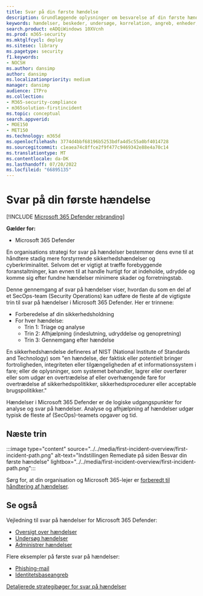 ```yaml
---
title: Svar på din første hændelse
description: Grundlæggende oplysninger om besvarelse af din første hændelse i Microsoft 365 Defender.
keywords: hændelser, beskeder, undersøge, korrelation, angreb, enheder, brugere, identitet, identitet, postkasse, mail, 365, microsoft, m365, svar på hændelser, cyberangreb, selvstudium, ramp up, ramp-up, onboard, hændelsessvar
search.product: eADQiWindows 10XVcnh
ms.prod: m365-security
ms.mktglfcycl: deploy
ms.sitesec: library
ms.pagetype: security
f1.keywords:
- NOCSH
ms.author: dansimp
author: dansimp
ms.localizationpriority: medium
manager: dansimp
audience: ITPro
ms.collection:
- M365-security-compliance
- m365solution-firstincident
ms.topic: conceptual
search.appverid:
- MOE150
- MET150
ms.technology: m365d
ms.openlocfilehash: 3774d4bbf68196b5253bdfa4d5c55a0bf4014728
ms.sourcegitcommit: c1eaea74c8ffce2f9f477c9469342e88e4a70c14
ms.translationtype: MT
ms.contentlocale: da-DK
ms.lasthandoff: 07/20/2022
ms.locfileid: "66895135"
---
```

# <a name="responding-to-your-first-incident"></a>Svar på din første hændelse

[!INCLUDE [Microsoft 365 Defender rebranding](../includes/microsoft-defender.md)]

**Gælder for:**
- Microsoft 365 Defender

En organisations strategi for svar på hændelser bestemmer dens evne til at håndtere stadig mere forstyrrende sikkerhedshændelser og cyberkriminalitet. Selvom det er vigtigt at træffe forebyggende foranstaltninger, kan evnen til at handle hurtigt for at indeholde, udrydde og komme sig efter fundne hændelser minimere skader og forretningstab.

Denne gennemgang af svar på hændelser viser, hvordan du som en del af et SecOps-team (Security Operations) kan udføre de fleste af de vigtigste trin til svar på hændelser i Microsoft 365 Defender. Her er trinnene:

- Forberedelse af din sikkerhedsholdning
- For hver hændelse:
  - Trin 1: Triage og analyse
  - Trin 2: Afhjælpning (indeslutning, udryddelse og genopretning)
  - Trin 3: Gennemgang efter hændelse

En sikkerhedshændelse defineres af NIST (National Institute of Standards and Technology) som "en hændelse, der faktisk eller potentielt bringer fortroligheden, integriteten eller tilgængeligheden af et informationssystem i fare; eller de oplysninger, som systemet behandler, lagrer eller overfører eller som udgør en overtrædelse af eller overhængende fare for overtrædelse af sikkerhedspolitikker, sikkerhedsprocedurer eller acceptable brugspolitikker."

Hændelser i Microsoft 365 Defender er de logiske udgangspunkter for analyse og svar på hændelser. Analyse og afhjælpning af hændelser udgør typisk de fleste af (SecOps)-teamets opgaver og tid.

## <a name="next-step"></a>Næste trin

:::image type="content" source="../../media/first-incident-overview/first-incident-path.png" alt-text="Indstillingen Remediate på siden Besvar din første hændelse" lightbox="../../media/first-incident-overview/first-incident-path.png":::

Sørg for, at din organisation og Microsoft 365-lejer er [forberedt til håndtering af hændelser](first-incident-prepare.md).

## <a name="see-also"></a>Se også

Vejledning til svar på hændelser for Microsoft 365 Defender:

- [Oversigt over hændelser](incidents-overview.md)
- [Undersøg hændelser](investigate-incidents.md)
- [Administrer hændelser](manage-incidents.md)

Flere eksempler på første svar på hændelser:

- [Phishing-mail](first-incident-path-phishing.md)
- [Identitetsbaseangreb](first-incident-path-identity.md)

[Detaljerede strategibøger for svar på hændelser](/security/compass/incident-response-playbooks)


